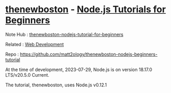 # [thenewboston](https://www.youtube.com/@thenewboston) - [Node.js Tutorials for Beginners](https://www.youtube.com/playlist?list=PL6gx4Cwl9DGBMdkKFn3HasZnnAqVjzHn_)

Note Hub : [thenewboston-nodejs-tutorial-for-beginners](thenewboston-nodejs-tutorial-for-beginners.md)

Related : [Web Development](../../Web%20Development.md)

Repo : https://github.com/matt2ology/thenewboston-nodejs-beginners-tutorial

At the time of development, 2023-07-29, Node.js is on version 18.17.0 LTS/v20.5.0 Current.

The tutorial, thenewboston, uses Node.js v0.12.1
